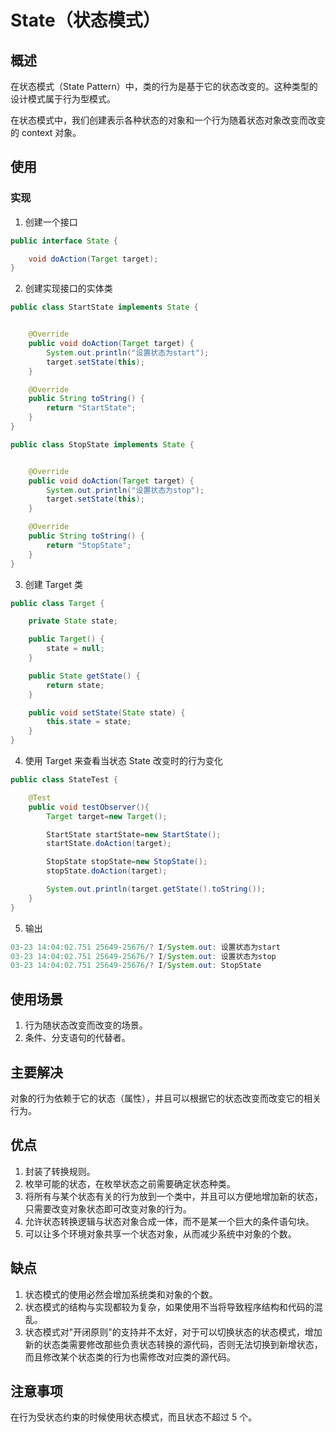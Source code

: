 # State（状态模式） #
## 概述 ##
在状态模式（State Pattern）中，类的行为是基于它的状态改变的。这种类型的设计模式属于行为型模式。

在状态模式中，我们创建表示各种状态的对象和一个行为随着状态对象改变而改变的 context 对象。

## 使用 ##

### 实现 ###
1. 创建一个接口
```Java
public interface State {

    void doAction(Target target);
}
```
2. 创建实现接口的实体类
```Java
public class StartState implements State {


    @Override
    public void doAction(Target target) {
        System.out.println("设置状态为start");
        target.setState(this);
    }

    @Override
    public String toString() {
        return "StartState";
    }
}
```
```Java
public class StopState implements State {


    @Override
    public void doAction(Target target) {
        System.out.println("设置状态为stop");
        target.setState(this);
    }

    @Override
    public String toString() {
        return "StopState";
    }
}
```
3. 创建 Target 类
```Java
public class Target {

    private State state;

    public Target() {
        state = null;
    }

    public State getState() {
        return state;
    }

    public void setState(State state) {
        this.state = state;
    }
}
```
4. 使用 Target 来查看当状态 State 改变时的行为变化
```Java
public class StateTest {

    @Test
    public void testObserver(){
        Target target=new Target();

        StartState startState=new StartState();
        startState.doAction(target);

        StopState stopState=new StopState();
        stopState.doAction(target);

        System.out.println(target.getState().toString());
    }
}
```

5. 输出
```Java
03-23 14:04:02.751 25649-25676/? I/System.out: 设置状态为start
03-23 14:04:02.751 25649-25676/? I/System.out: 设置状态为stop
03-23 14:04:02.751 25649-25676/? I/System.out: StopState
```

## 使用场景 ##
1. 行为随状态改变而改变的场景。 
2. 条件、分支语句的代替者。

## 主要解决 ##
对象的行为依赖于它的状态（属性），并且可以根据它的状态改变而改变它的相关行为。

## 优点 ##
1. 封装了转换规则。 
2. 枚举可能的状态，在枚举状态之前需要确定状态种类。 
3. 将所有与某个状态有关的行为放到一个类中，并且可以方便地增加新的状态，只需要改变对象状态即可改变对象的行为。 
4. 允许状态转换逻辑与状态对象合成一体，而不是某一个巨大的条件语句块。 
5. 可以让多个环境对象共享一个状态对象，从而减少系统中对象的个数。

## 缺点 ##
1. 状态模式的使用必然会增加系统类和对象的个数。 
2. 状态模式的结构与实现都较为复杂，如果使用不当将导致程序结构和代码的混乱。 
3. 状态模式对"开闭原则"的支持并不太好，对于可以切换状态的状态模式，增加新的状态类需要修改那些负责状态转换的源代码，否则无法切换到新增状态，而且修改某个状态类的行为也需修改对应类的源代码。

## 注意事项 ##
在行为受状态约束的时候使用状态模式，而且状态不超过 5 个。